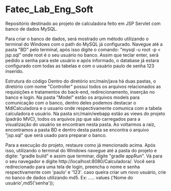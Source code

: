 # Fatec_Lab_Eng_Soft
Repositório destinado ao projeto de calculadora feito em JSP Servlet com banco de dados MySQL.

Para criar o banco de dados, será mostrado um método utilizando o terminal do Windows com o path do MySQL já configurado.
Navegue até a pasta "BD" pelo terminal, após isso digite o comando: "mysql -u root -p < jsp.sql" onde root é o seu usuário no banco. Assim que teclar enter, será pedido a senha para este usuário e após informado, o database já estara configurado com todas as tabelas e com o usuário paulo de senha 123 inserido. 

Estrutura do código
Dentro do diretório src/main/java há duas pastas, o diretório com nome "Controller" possui todos os arquivos relacionados as requisições e tratamentos do back-end, redirecionamento, inserção no banco e login. Na pasta "Model" estão os arquivos models para comunicação com o banco, dentro deles podemos destacar o MdlCalculadora e o usuario onde respectivamente comunica com a tabela calculadora e usuário.
Na pasta src/main/webapp estão as views do projeto (padrão MVC), todos os arquivos jsp que são carregados para a visualização do usuário se encontram nesta pasta.
Ao voltarmos a raiz, encontramos a pasta BD e dentro desta pasta se encontra o arquivo "jsp.sql" que será usado para preparar o banco.


Para a execução do projeto, restaure como já mencionado acima. Após isso, utilizando o terminal do Windows navegue até a pasta do projeto e digite: "gradle build" e assim que terminar, digite "gradle appRun".
Vá para o seu navegador e digite http://localhost:8080/Calculadora/.
Você será redirecionado para uma tela de login, preencha o nome e senha respectivamente com 'paulo' e '123'. caso queira criar um novo usuário, crie no banco de dados utilizando md5. Ex: ..... values ('Nome do usuário',md5('senha'));



